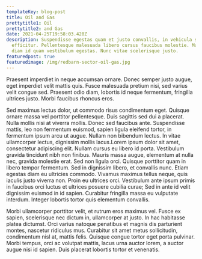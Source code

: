 ```yaml
---
templateKey: blog-post
title: Oil and Gas
prettytitle1: Oil
prettytitle2: and Gas
date: 2021-04-25T19:58:03.420Z
description: Suspendisse egestas quam et justo convallis, in vehicula sem
  efficitur. Pellentesque malesuada libero cursus faucibus molestie. Mauris sed
  diam id quam vestibulum egestas. Nunc vitae scelerisque justo.
featuredpost: true
featuredimage: /img/redbarn-sector-oil-gas.jpg
---
```

Praesent imperdiet in neque accumsan ornare. Donec semper justo augue, eget imperdiet velit mattis quis. Fusce malesuada pretium nisi, sed varius velit congue sed. Praesent odio diam, lobortis id neque fermentum, fringilla ultrices justo. Morbi faucibus rhoncus eros.

Sed maximus lectus dolor, ut commodo risus condimentum eget. Quisque ornare massa vel porttitor pellentesque. Duis sagittis sed dui a placerat. Nulla mollis nisi at viverra mollis. Donec sed faucibus ante. Suspendisse mattis, leo non fermentum euismod, sapien ligula eleifend tortor, in fermentum ipsum arcu ut augue. Nullam non bibendum lectus. In vitae ullamcorper lectus, dignissim mollis lacus.Lorem ipsum dolor sit amet, consectetur adipiscing elit. Nullam cursus eu libero id porta. Vestibulum gravida tincidunt nibh non finibus. Mauris massa augue, elementum at nulla nec, gravida molestie erat. Sed non ligula orci. Quisque porttitor quam in libero tempor fermentum. Sed in dignissim libero, et convallis nunc. Etiam egestas diam eu ultricies commodo. Vivamus maximus tellus neque, quis iaculis justo viverra non. Proin eu ultrices orci. Vestibulum ante ipsum primis in faucibus orci luctus et ultrices posuere cubilia curae; Sed in ante id velit dignissim euismod in id sapien. Curabitur fringilla massa eu vulputate interdum. Integer lobortis tortor quis elementum convallis.

Morbi ullamcorper porttitor velit, et rutrum eros maximus vel. Fusce ex sapien, scelerisque nec dictum in, ullamcorper at justo. In hac habitasse platea dictumst. Orci varius natoque penatibus et magnis dis parturient montes, nascetur ridiculus mus. Curabitur sit amet metus sollicitudin, condimentum nisl at, mattis felis. Quisque congue tortor eget porta pulvinar. Morbi tempus, orci ac volutpat mattis, lacus urna auctor lorem, a auctor augue nisi id sapien. Duis placerat lobortis tortor et venenatis.